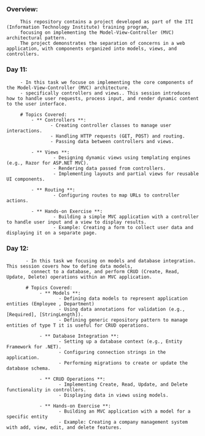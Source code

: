 ###  Overview:
         This repository contains a project developed as part of the ITI (Information Technology Institute) training program, 
         focusing on implementing the Model-View-Controller (MVC) architectural pattern.
         The project demonstrates the separation of concerns in a web application, with components organized into models, views, and controllers.


###  Day 11:
         - In this task we focuse on implementing the core components of the Model-View-Controller (MVC) architecture. 
         - specifically controllers and views.. This session introduces how to handle user requests, process input, and render dynamic content to the user interface.

         # Topics Covered:
             - ** Controllers **: 
                    - Creating controller classes to manage user interactions.
                    - Handling HTTP requests (GET, POST) and routing.
                    - Passing data between controllers and views.

             - ** Views **:
                     - Designing dynamic views using templating engines (e.g., Razor for ASP.NET MVC).
                     - Rendering data passed from controllers.
                     - Implementing layouts and partial views for reusable UI components.

             - ** Routing **:
                     - Configuring routes to map URLs to controller actions.

             - ** Hands-on Exercise **:
                     - Building a simple MVC application with a controller to handle user input and a view to display results.
                     - Example: Creating a form to collect user data and displaying it on a separate page.


 ###  Day 12:
           - In this task we focusing on models and database integration. This session covers how to define data models, 
             connect to a database, and perform CRUD (Create, Read, Update, Delete) operations within an MVC application.

           # Topics Covered:
                - ** Models **: 
                       - Defining data models to represent application entities (Employee , Department)
                       - Using data annotations for validation (e.g., [Required], [StringLength]).
                       - Defining generic repository pattern to manage entities of type T it is useful for CRUD operations.

                - ** Database Integration **: 
                       - Setting up a database context (e.g., Entity Framework for .NET).
                       - Configuring connection strings in the application.
                       - Performing migrations to create or update the database schema.

                - ** CRUD Operations **: 
                       - Implementing Create, Read, Update, and Delete functionality in controllers.
                       - Displaying data in views using models.
                       
                - ** Hands-on Exercise **:  
                       - Building an MVC application with a model for a specific entity
                       - Example: Creating a company management system with add, view, edit, and delete features.
                      
                       
                
             


